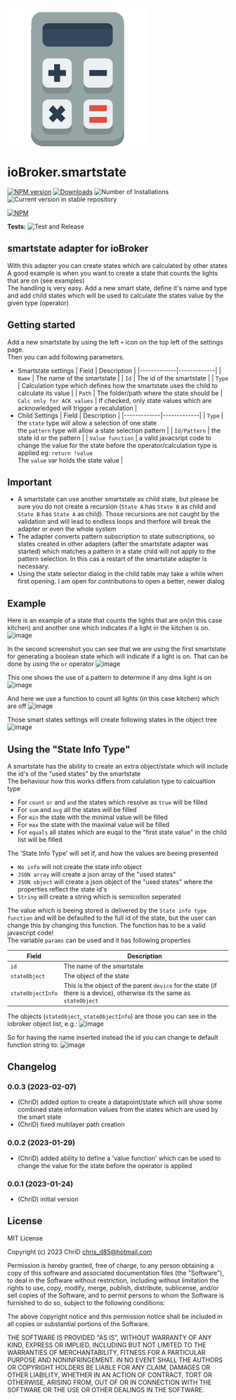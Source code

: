 ![Logo](admin/smartstate.png)
# ioBroker.smartstate

[![NPM version](https://img.shields.io/npm/v/iobroker.smartstate.svg)](https://www.npmjs.com/package/iobroker.smartstate)
[![Downloads](https://img.shields.io/npm/dm/iobroker.smartstate.svg)](https://www.npmjs.com/package/iobroker.smartstate)
![Number of Installations](https://iobroker.live/badges/smartstate-installed.svg)
![Current version in stable repository](https://iobroker.live/badges/smartstate-stable.svg)

[![NPM](https://nodei.co/npm/iobroker.smartstate.png?downloads=true)](https://nodei.co/npm/iobroker.smartstate/)

**Tests:** ![Test and Release](https://github.com/ChriD/ioBroker.smartstate/workflows/Test%20and%20Release/badge.svg)

## smartstate adapter for ioBroker

With this adapter you can create states which are calculated by other states<br>
A good example is when you want to create a state that counts the lights that are on (see examples)<br>
The handling is very easy. Add a new smart state, define it's name and type and add child states which will be used to calculate the states value by the given type (operator)


## Getting started

Add a new smartstate by using the left `+` icon on the top left of the settings page.<br>
Then you can add following parameters.

* Smartstate settings
    | Field | Description |
    |-------------|-------------|
    | `Name` | The name of the smartstate |
    | `Id` | The id of the smartstate |
    | `Type` | Calculation type which defines how the smartstate uses the child to calculate its value |
    | `Path` | The folder/path where the state should be
    | `Calc only for ACK values` | If checked, only state values which are acknowledged will trigger a recalulation |
* Child Settings
    | Field | Description |
    |-------------|-------------|
    | `Type` | the `state` type will allow a selection of one state<br>the `pattern` type will allow a state selection pattern |
    | `Id/Pattern` | the state id or the pattern |
    | `Value function` | a valid javacsript code to change the value for the state before the operator/calculation type is applied eg: `return !value`<br>The `value` var holds the state value |

## Important  

* A smartstate can use another smartstate as child state, but please be sure you do not create a recursion (`State A` has `State B` as child and `State B` has `State A` as child).
Those recursions are not caught by the validation and will lead to endless loops and therfore will break the adapter or even the whole system 
* The adapter converts pattern subscription to state subscriptions, so states created in other adapters (after the smartstate adapter was started) which matches a pattern in a state child will not apply to the pattern selection. In this cas a restart of the smartstate adapter is necessary.
* Using the state selector dialog in the child table may take a while when first opening. I am open for contributions to open a better, newer dialog

## Example  

Here is an example of a state that counts the lights that are on(in this case kitchen) and another one which indicates if a light in the kitchen is on.
![image](https://user-images.githubusercontent.com/2505067/214155576-2b271ef3-52f7-4102-997c-f196e87ccafc.png)

In the second screenshot you can see that we are using the first smartstate for generating a boolean state which will indicate if a light is on. That can be done by using the `or` operator
![image](https://user-images.githubusercontent.com/2505067/214155618-2c963898-1efd-46f1-becf-6818543240f1.png)

This one shows the use of a pattern to determine if any dmx light is on
![image](https://user-images.githubusercontent.com/2505067/214383174-d4d23091-d2fb-4a86-a294-998a0af54dc9.png)

And here we use a function to count all lights (in this case kitchen) which are off
![image](https://user-images.githubusercontent.com/2505067/215353732-b209acb6-13d1-4e92-8158-9d4e8692d5bd.png)

Those smart states settings will create following states in the object tree
![image](https://user-images.githubusercontent.com/2505067/214383091-577a1dc9-10a5-4478-af3f-a8374a5a8487.png)

## Using the "State Info Type"
A smartstate has the ability to create an extra object/state which will include the id's of the "used states" by the smartstate<br>
The behaviour how this works differs from calulation type to calcualtion type
* For `count` `or` and `and` the states which resolve as `true` will be filled
* For `sum` and `avg` all the states will be filled
* For `min` the state with the minimal value will be filled
* For `max` the state with the maximal value will be filled
* For `equals` all states which are euqal to the "first state value" in the child list will be filled

The 'State Info Type' will set if, and how the values are beeing presented
* `No info` will not create the state info object
* `JSON array` will create a json array of the "used states"
* `JSON object` will create a json object of the "used states" where the properties reflect the state id's
* `String` will create a string which is semicollon seperated

The value which is beeing stored is delivered by the `State info type function` and will be defaulted to the full id of the state, but the user can change this by changing this function. The function has to be a valid javascript code!<br>
The variable `params` can be used and it has following properties

| Field | Description |
|-------------|-------------|
| `id` | The name of the smartstate |
| `stateObject` | The object of the state |
| `stateObjectInfo` | This is the object of the parent `device` for the state (if there is a device), otherwise its the same as `stateObject` |
  
The objects (`stateObject`, `stateObjectInfo`) are those you can see in the iobroker object list, e.g.:
![image](https://user-images.githubusercontent.com/2505067/217324484-feffe2b6-06f2-47c7-a06a-42b738bb48d5.png)

So for having the name inserted instead the id you can change te default function string to:
![image](https://user-images.githubusercontent.com/2505067/217325001-2633f893-6a96-492d-b081-394b3cd5d55a.png)


## Changelog
<!--
    Placeholder for the next version (at the beginning of the line):
    ### **WORK IN PROGRESS**
-->
### 0.0.3 (2023-02-07)

-   (ChriD) added option to create a datapoint/state which will show some combined state information values from the states which are used by the smart state
-   (ChriD) fixed multilayer path creation

### 0.0.2 (2023-01-29)

-   (ChriD) added ability to define a 'value function' which can be used to change the value for the state before the operator is applied

### 0.0.1 (2023-01-24)

-   (ChriD) initial version

## License
MIT License

Copyright (c) 2023 ChriD <chris_d85@hotmail.com>

Permission is hereby granted, free of charge, to any person obtaining a copy
of this software and associated documentation files (the "Software"), to deal
in the Software without restriction, including without limitation the rights
to use, copy, modify, merge, publish, distribute, sublicense, and/or sell
copies of the Software, and to permit persons to whom the Software is
furnished to do so, subject to the following conditions:

The above copyright notice and this permission notice shall be included in all
copies or substantial portions of the Software.

THE SOFTWARE IS PROVIDED "AS IS", WITHOUT WARRANTY OF ANY KIND, EXPRESS OR
IMPLIED, INCLUDING BUT NOT LIMITED TO THE WARRANTIES OF MERCHANTABILITY,
FITNESS FOR A PARTICULAR PURPOSE AND NONINFRINGEMENT. IN NO EVENT SHALL THE
AUTHORS OR COPYRIGHT HOLDERS BE LIABLE FOR ANY CLAIM, DAMAGES OR OTHER
LIABILITY, WHETHER IN AN ACTION OF CONTRACT, TORT OR OTHERWISE, ARISING FROM,
OUT OF OR IN CONNECTION WITH THE SOFTWARE OR THE USE OR OTHER DEALINGS IN THE
SOFTWARE.
